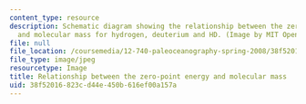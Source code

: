 ```yaml
---
content_type: resource
description: Schematic diagram showing the relationship between the zero-point energy
  and molecular mass for hydrogen, deuterium and HD. (Image by MIT OpenCourseWare.)
file: null
file_location: /coursemedia/12-740-paleoceanography-spring-2008/38f52016823cd44e450b616ef00a157a_12-740s08.jpg
file_type: image/jpeg
resourcetype: Image
title: Relationship between the zero-point energy and molecular mass
uid: 38f52016-823c-d44e-450b-616ef00a157a
---
```

